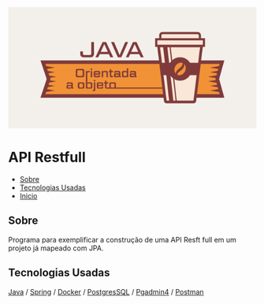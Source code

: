 ![imagem Local](imagem_readme/artigo_programacao-orientada-a-objetos-com-java_18449.png)


# API Restfull
 
  - [Sobre](#Sobre)
  - [Tecnologias Usadas](#Tecnologias-Usadas)
  - [Inicio](#Inicio)
 

## Sobre 

Programa para exemplificar a construção de uma API Resft full em um projeto já mapeado com JPA.

## Tecnologias Usadas

[Java](https://www.java.com/pt-BR/) / [Spring](https://spring.io/projects/spring-boot) / [Docker](https://www.docker.com/) / [PostgresSQL](https://www.postgresql.org/) / [Pgadmin4](https://www.pgadmin.org/download/pgadmin-4-windows/)
 / [Postman](https://www.postman.com/)
